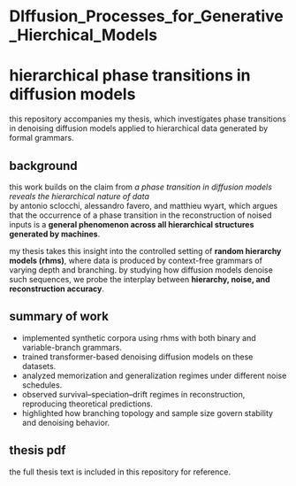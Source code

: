# DIffusion_Processes_for_Generative_Hierchical_Models

# hierarchical phase transitions in diffusion models

this repository accompanies my thesis, which investigates phase transitions in denoising diffusion models applied to hierarchical data generated by formal grammars.

## background

this work builds on the claim from *a phase transition in diffusion models reveals the hierarchical nature of data*  
by antonio sclocchi, alessandro favero, and matthieu wyart, which argues that the occurrence of a phase transition in the reconstruction of noised inputs is a **general phenomenon across all hierarchical structures generated by machines**.  

my thesis takes this insight into the controlled setting of **random hierarchy models (rhms)**, where data is produced by context-free grammars of varying depth and branching. by studying how diffusion models denoise such sequences, we probe the interplay between **hierarchy, noise, and reconstruction accuracy**.

## summary of work

- implemented synthetic corpora using rhms with both binary and variable-branch grammars.  
- trained transformer-based denoising diffusion models on these datasets.  
- analyzed memorization and generalization regimes under different noise schedules.  
- observed survival–speciation–drift regimes in reconstruction, reproducing theoretical predictions.  
- highlighted how branching topology and sample size govern stability and denoising behavior.  

## thesis pdf

the full thesis text is included in this repository for reference.
